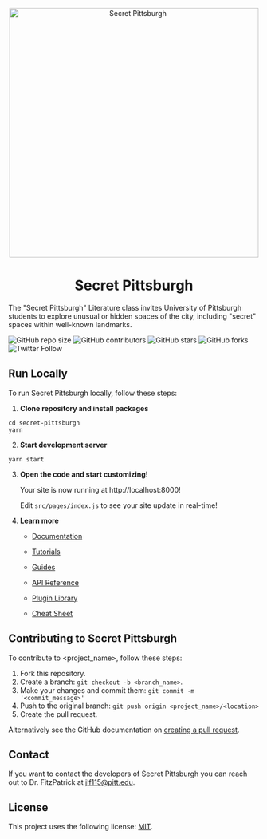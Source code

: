 <p align="center">
  <a href="https://www.gatsbyjs.com/?utm_source=starter&utm_medium=readme&utm_campaign=minimal-starter">
    <img alt="Secret Pittsburgh" src="https://user-images.githubusercontent.com/51346343/160471311-5fde8a84-2b00-424b-a1eb-9245febe9ebd.png" width="500" />
  </a>
</p>
<h1 align="center">
  Secret Pittsburgh
</h1>

The "Secret Pittsburgh" Literature class invites University of Pittsburgh students to explore unusual or hidden spaces of the city, including "secret" spaces within well-known landmarks.

<!--- These are examples. See https://shields.io for others or to customize this set of shields. You might want to include dependencies, project status and licence info here --->
![GitHub repo size](https://img.shields.io/github/repo-size/GameDog9988/secret-pittsburgh)
![GitHub contributors](https://img.shields.io/github/contributors/GameDog9988/secret-pittsburgh)
![GitHub stars](https://img.shields.io/github/stars/GameDog9988/secret-pittsburgh?style=social)
![GitHub forks](https://img.shields.io/github/forks/GameDog9988/secret-pittsburgh?style=social)
![Twitter Follow](https://img.shields.io/twitter/follow/Secret_PGH?style=social)

## Run Locally

To run Secret Pittsburgh locally, follow these steps:

1. **Clone repository and install packages**

```shell
cd secret-pittsburgh
yarn
```

2. **Start development server**

```shell
yarn start
```

3.  **Open the code and start customizing!**

    Your site is now running at http://localhost:8000!

    Edit `src/pages/index.js` to see your site update in real-time!

4.  **Learn more**

    - [Documentation](https://www.gatsbyjs.com/docs/?utm_source=starter&utm_medium=readme&utm_campaign=minimal-starter)

    - [Tutorials](https://www.gatsbyjs.com/tutorial/?utm_source=starter&utm_medium=readme&utm_campaign=minimal-starter)

    - [Guides](https://www.gatsbyjs.com/tutorial/?utm_source=starter&utm_medium=readme&utm_campaign=minimal-starter)

    - [API Reference](https://www.gatsbyjs.com/docs/api-reference/?utm_source=starter&utm_medium=readme&utm_campaign=minimal-starter)

    - [Plugin Library](https://www.gatsbyjs.com/plugins?utm_source=starter&utm_medium=readme&utm_campaign=minimal-starter)

    - [Cheat Sheet](https://www.gatsbyjs.com/docs/cheat-sheet/?utm_source=starter&utm_medium=readme&utm_campaign=minimal-starter)

## Contributing to Secret Pittsburgh
<!--- If your README is long or you have some specific process or steps you want contributors to follow, consider creating a separate CONTRIBUTING.md file--->
To contribute to <project_name>, follow these steps:

1. Fork this repository.
2. Create a branch: `git checkout -b <branch_name>`.
3. Make your changes and commit them: `git commit -m '<commit_message>'`
4. Push to the original branch: `git push origin <project_name>/<location>`
5. Create the pull request.

Alternatively see the GitHub documentation on [creating a pull request](https://help.github.com/en/github/collaborating-with-issues-and-pull-requests/creating-a-pull-request).

## Contact

If you want to contact the developers of Secret Pittsburgh you can reach out to Dr. FitzPatrick at jlf115@pitt.edu.

## License

This project uses the following license: [MIT](https://opensource.org/licenses/MIT).
